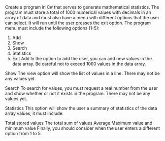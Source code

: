 Create a program in C# that serves to generate mathematical statistics. 
The program must store a total of 1000 numerical values with decimals in an 
array of data and must also have a menu with different options that the user can select. 
It will run until the user presses the exit option. The program menu must include the following options (1-5):

1. Add
2. Show
3. Search
4. Statistics
5. Exit
Add
In the option to add the user, you can add new values in the data array. Be careful not to exceed 1000 values in the data array.

Show
The view option will show the list of values in a line. There may not be any values yet.

Search
To search for values, you must request a real number from the user and show whether or not it exists in the program. There may not be any values yet.

Statistics
This option will show the user a summary of statistics of the data array values, it must include:

Total stored values
The total sum of values
Average
Maximum value and minimum value
Finally, you should consider when the user enters a different option from 1 to 5.